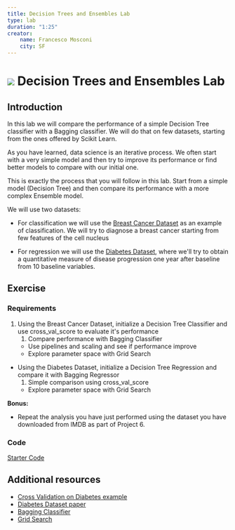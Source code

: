 ```yaml
---
title: Decision Trees and Ensembles Lab
type: lab
duration: "1:25"
creator:
    name: Francesco Mosconi
    city: SF
---
```


# ![](https://ga-dash.s3.amazonaws.com/production/assets/logo-9f88ae6c9c3871690e33280fcf557f33.png) Decision Trees and Ensembles Lab

## Introduction

In this lab we will compare the performance of a simple Decision Tree classifier with a Bagging classifier. We will do that on few datasets, starting from the ones offered by Scikit Learn.

As you have learned, data science is an iterative process. We often start with a very simple model and then try to improve its performance or find better models to compare with our initial one.

This is exactly the process that you will follow in this lab. Start from a simple model (Decision Tree) and then compare its performance with a more complex Ensemble model.

We will use two datasets:

- For classification we will use the [Breast Cancer Dataset](http://archive.ics.uci.edu/ml/datasets/Breast+Cancer+Wisconsin+(Diagnostic)) as an example of classification. We will try to diagnose a breast cancer starting from few features of the cell nucleus

- For regression we will use the [Diabetes Dataset](http://web.stanford.edu/~hastie/Papers/LARS/LeastAngle_2002.pdf), where we'll try to obtain a quantitative measure of disease progression one year after baseline from 10 baseline variables.

## Exercise

### Requirements

1. Using the Breast Cancer Dataset, initialize a Decision Tree Classifier and use cross_val_score to evaluate it's performance
    1. Compare performance with Bagging Classifier
    - Use pipelines and scaling and see if performance improve
    - Explore parameter space with Grid Search
- Using the Diabetes Dataset, initialize a Decision Tree Regression and compare it with Bagging Regressor
    1. Simple comparison using cross_val_score
    - Explore parameter space with Grid Search

**Bonus:**

- Repeat the analysis you have just performed using the dataset you have downloaded from IMDB as part of Project 6.


### Code

[Starter Code](./code/starter-code/starter-code-2_4.ipynb)

## Additional resources

- [Cross Validation on Diabetes example](http://scikit-learn.org/stable/auto_examples/exercises/plot_cv_diabetes.html)
- [Diabetes Dataset paper](http://web.stanford.edu/~hastie/Papers/LARS/LeastAngle_2002.pdf)
- [Bagging Classifier](http://scikit-learn.org/stable/modules/generated/sklearn.ensemble.BaggingClassifier.html)
- [Grid Search](http://scikit-learn.org/stable/modules/grid_search.html)
